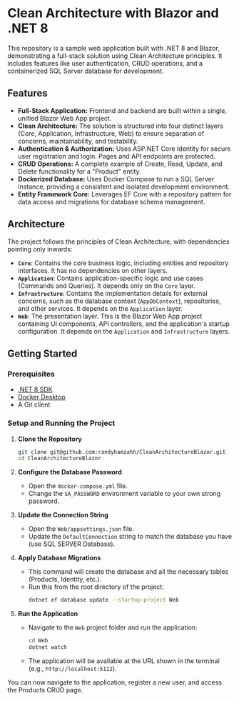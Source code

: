 # Clean Architecture with Blazor and .NET 8

This repository is a sample web application built with .NET 8 and Blazor, demonstrating a full-stack solution using Clean Architecture principles. It includes features like user authentication, CRUD operations, and a containerized SQL Server database for development.

## Features

* **Full-Stack Application:** Frontend and backend are built within a single, unified Blazor Web App project.
* **Clean Architecture:** The solution is structured into four distinct layers (Core, Application, Infrastructure, Web) to ensure separation of concerns, maintainability, and testability.
* **Authentication & Authorization:** Uses ASP.NET Core Identity for secure user registration and login. Pages and API endpoints are protected.
* **CRUD Operations:** A complete example of Create, Read, Update, and Delete functionality for a "Product" entity.
* **Dockerized Database:** Uses Docker Compose to run a SQL Server instance, providing a consistent and isolated development environment.
* **Entity Framework Core:** Leverages EF Core with a repository pattern for data access and migrations for database schema management.

## Architecture

The project follows the principles of Clean Architecture, with dependencies pointing only inwards:

* **`Core`**: Contains the core business logic, including entities and repository interfaces. It has no dependencies on other layers.
* **`Application`**: Contains application-specific logic and use cases (Commands and Queries). It depends only on the `Core` layer.
* **`Infrastructure`**: Contains the implementation details for external concerns, such as the database context (`AppDbContext`), repositories, and other services. It depends on the `Application` layer.
* **`Web`**: The presentation layer. This is the Blazor Web App project containing UI components, API controllers, and the application's startup configuration. It depends on the `Application` and `Infrastructure` layers.

## Getting Started

### Prerequisites

* [.NET 8 SDK](https://dotnet.microsoft.com/download/dotnet/8.0)
* [Docker Desktop](https://www.docker.com/products/docker-desktop)
* A Git client

### Setup and Running the Project

1.  **Clone the Repository**
    ```bash
    git clone git@github.com:randyhamzahh/CleanArchitectureBlazor.git
    cd CleanArchitectureBlazor
    ```

2.  **Configure the Database Password**
    * Open the `docker-compose.yml` file.
    * Change the `SA_PASSWORD` environment variable to your own strong password.


3.  **Update the Connection String**
    * Open the `Web/appsettings.json` file.
    * Update the `DefaultConnection` string to match the database you have (use SQL SERVER Database).

4.  **Apply Database Migrations**
    * This command will create the database and all the necessary tables (Products, Identity, etc.).
    * Run this from the root directory of the project:
        ```bash
        dotnet ef database update --startup-project Web
        ```

5.  **Run the Application**
    * Navigate to the `Web` project folder and run the application:
        ```bash
        cd Web
        dotnet watch
        ```
    * The application will be available at the URL shown in the terminal (e.g., `http://localhost:5112`).

You can now navigate to the application, register a new user, and access the Products CRUD page.
